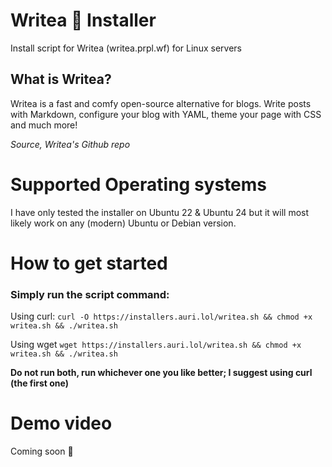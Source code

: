
# Writea 🍵 Installer 
Install script for Writea (writea.prpl.wf) for Linux servers

## What is Writea?
Writea is a fast and comfy open-source alternative for blogs. Write posts with Markdown, configure your blog with YAML, theme your page with CSS and much more! 

*Source, Writea's Github repo*

# Supported Operating systems
I have only tested the installer on Ubuntu 22 & Ubuntu 24 but it will most likely work on any (modern) Ubuntu or Debian version.

# How to get started
### Simply run the script command:
Using curl:
```curl -O https://installers.auri.lol/writea.sh && chmod +x writea.sh && ./writea.sh```

Using wget
```wget https://installers.auri.lol/writea.sh && chmod +x writea.sh && ./writea.sh```

**Do not run both, run whichever one you like better; I suggest using curl (the first one)**

# Demo video
Coming soon :eyes:
